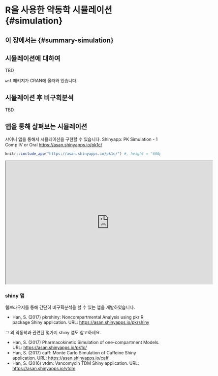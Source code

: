 
# R을 사용한 약동학 시뮬레이션 {#simulation}

## 이 장에서는 {#summary-simulation}

## 시뮬레이션에 대하여

TBD

`wnl` 패키지가 CRAN에 올라와 있습니다.

## 시뮬레이션 후 비구획분석

TBD

## 앱을 통해 살펴보는 시뮬레이션

샤이니 앱을 통해서 시뮬레이션을 구현할 수 있습니다. Shinyapp: PK Simulation - 1 Comp IV or Oral <https://asan.shinyapps.io/pk1c/>


```r
knitr::include_app("https://asan.shinyapps.io/pk1c/") #, height = "600px")
```

<iframe src="https://asan.shinyapps.io/pk1c/?showcase=0" width="672" height="400px"></iframe>




### shiny 앱

웹브라우저를 통해 간단히 비구획분석을 할 수 있는 앱을 개발하였습니다.

- Han, S. (2017) pkrshiny: Noncompartmental Analysis using pkr R package Shiny application. URL: https://asan.shinyapps.io/pkrshiny

그 외 약동학과 관련된 몇가지 shiny 앱도 참고하세요.

- Han, S. (2017) Pharmacokinetic Simulation of one-compartment Models. URL: https://asan.shinyapps.io/pk1c/ 
- Han, S. (2017) caff: Monte Carlo Simulation of Caffeine Shiny application. URL: https://asan.shinyapps.io/caff
- Han, S. (2016) vtdm: Vancomycin TDM Shiny application. URL: https://asan.shinyapps.io/vtdm


